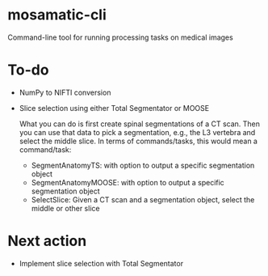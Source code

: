 # mosamatic-cli
Command-line tool for running processing tasks on medical images

# To-do
- NumPy to NIFTI conversion

- Slice selection using either Total Segmentator or MOOSE

  What you can do is first create spinal segmentations of a CT scan. Then
  you can use that data to pick a segmentation, e.g., the L3 vertebra and
  select the middle slice. In terms of commands/tasks, this would mean a
  command/task:
  - SegmentAnatomyTS: with option to output a specific segmentation object
  - SegmentAnatomyMOOSE: with option to output a specific segmentation 
    object
  - SelectSlice: Given a CT scan and a segmentation object, select the 
    middle or other slice

# Next action
- Implement slice selection with Total Segmentator